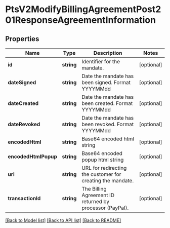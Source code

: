 # PtsV2ModifyBillingAgreementPost201ResponseAgreementInformation

## Properties
Name | Type | Description | Notes
------------ | ------------- | ------------- | -------------
**id** | **string** | Identifier for the mandate. | [optional] 
**dateSigned** | **string** | Date the mandate has been signed.  Format YYYYMMdd | [optional] 
**dateCreated** | **string** | Date the mandate has been created.  Format YYYYMMdd | [optional] 
**dateRevoked** | **string** | Date the mandate has been revoked.  Format YYYYMMdd | [optional] 
**encodedHtml** | **string** | Base64 encoded html string | [optional] 
**encodedHtmlPopup** | **string** | Base64 encoded popup html string | [optional] 
**url** | **string** | URL for redirecting the customer for creating the mandate. | [optional] 
**transactionId** | **string** | The Billing Agreement ID returned by processor (PayPal). | [optional] 

[[Back to Model list]](../README.md#documentation-for-models) [[Back to API list]](../README.md#documentation-for-api-endpoints) [[Back to README]](../README.md)


